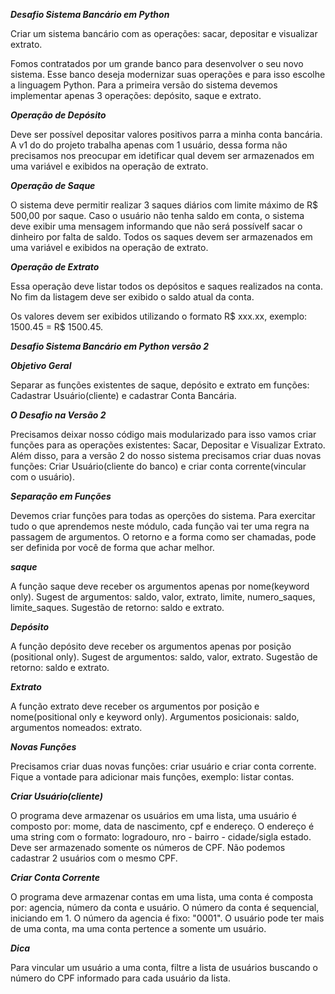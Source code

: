 ***Desafio Sistema Bancário em Python***

Criar um sistema bancário com as operações: sacar, depositar e visualizar extrato.

Fomos contratados por um grande banco para desenvolver o seu novo sistema. Esse banco deseja modernizar suas operações e para isso escolhe a linguagem Python.
Para a primeira versão do sistema devemos implementar apenas 3 operações: depósito, saque e extrato.

***Operação de Depósito***

Deve ser possível depositar valores positivos parra a minha conta bancária. A v1 do do projeto trabalha apenas com 1 usuário, dessa forma não precisamos nos
preocupar em idetificar qual devem ser armazenados em uma variável e exibidos na operação de extrato.

***Operação de Saque***

O sistema deve permitir realizar 3 saques diários com limite máximo de R$ 500,00 por saque. Caso o usuário não tenha saldo em conta, o sistema deve exibir uma mensagem informando que não será possívelf sacar o dinheiro por falta de saldo. Todos os saques devem ser armazenados em uma variável e exibidos na operação de extrato.

***Operação de Extrato*** 

Essa operação deve listar todos os depósitos e saques realizados na conta. No fim da listagem deve ser exibido o saldo atual da conta.

Os valores devem ser exibidos utilizando o formato R$ xxx.xx, exemplo:
1500.45 = R$ 1500.45.


***Desafio Sistema Bancário em Python versão 2***

***Objetivo Geral***

Separar as funções existentes de saque, depósito e extrato em funções: Cadastrar Usuário(cliente) e cadastrar Conta Bancária.

***O Desafio na Versão 2***

Precisamos deixar nosso código mais modularizado para isso vamos criar funções para as operações existentes: Sacar, Depositar e Visualizar Extrato. Além disso, para a versão 2 do nosso sistema precisamos criar duas novas funções: Criar Usuário(cliente do banco) e criar conta corrente(vincular com o usuário).

***Separação em Funções***

Devemos criar funções para todas as operções do sistema. Para exercitar tudo o que aprendemos neste módulo, cada função vai ter uma regra na passagem de argumentos. O retorno e a forma como ser chamadas, pode ser definida por você de forma que achar melhor.

***saque***

A função saque deve receber os argumentos apenas por nome(keyword only). Sugest de argumentos: saldo, valor, extrato, limite, numero_saques, limite_saques. Sugestão de retorno: saldo e extrato.


***Depósito***

A função depósito deve receber os argumentos apenas por posição (positional only). Sugest de argumentos: saldo, valor, extrato. Sugestão de retorno: saldo e extrato.

***Extrato***

A função extrato deve receber os argumentos por posição e nome(positional only e keyword only). Argumentos posicionais: saldo, argumentos nomeados: extrato.

***Novas Funções***

Precisamos criar duas novas funções: criar usuário e criar conta corrente. Fique a vontade para adicionar mais funções, exemplo: listar contas.

 
***Criar Usuário(cliente)***

O programa deve armazenar os usuários em uma lista, uma usuário é composto por: mome, data de nascimento, cpf e endereço. O endereço é uma string com o formato: logradouro, nro - bairro - cidade/sigla estado. Deve ser armazenado somente os números de CPF. Não podemos cadastrar 2 usuários com o mesmo CPF.


***Criar Conta Corrente***

O programa deve armazenar contas em uma lista, uma conta é composta por: agencia, número da conta e usuário. O número da conta é sequencial, iniciando em 1. O número da agencia é fixo: "0001". O usuário pode ter mais de uma conta, ma uma conta pertence a somente um usuário.

***Dica***

Para vincular um usuário a uma conta, filtre a lista de usuários buscando o número do CPF informado para cada usuário da lista. 


